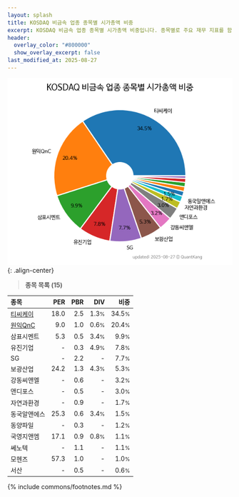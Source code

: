 ```yaml
---
layout: splash
title: KOSDAQ 비금속 업종 종목별 시가총액 비중
excerpt: KOSDAQ 비금속 업종 종목별 시가총액 비중입니다. 종목별로 주요 재무 지표를 함께 표시합니다.
header:
  overlay_color: "#800000"
  show_overlay_excerpt: false
last_modified_at: 2025-08-27
---
```



![KOSDAQ 비금속 업종 종목별 시가총액 비중](/stats/sector/images/kosdaq_업종_비금속_종목.png){: .align-center}


> **종목 목록 (15)**<a id="list"></a>

| **종목** | **PER** | **PBR** | **DIV** | **비중** |
| :------- | ------: | ------: | ------: | -------: |
| [티씨케이](/064760/) | 18.0 | 2.5 | 1.3<small>%</small> | 34.5<small>%</small> |
| [원익QnC](/074600/) | 9.0 | 1.0 | 0.6<small>%</small> | 20.4<small>%</small> |
| 삼표시멘트 | 5.3 | 0.5 | 3.4<small>%</small> | 9.9<small>%</small> |
| 유진기업 | - | 0.3 | 4.9<small>%</small> | 7.8<small>%</small> |
| SG | - | 2.2 | - | 7.7<small>%</small> |
| 보광산업 | 24.2 | 1.3 | 4.3<small>%</small> | 5.3<small>%</small> |
| 강동씨앤엘 | - | 0.6 | - | 3.2<small>%</small> |
| 앤디포스 | - | 0.5 | - | 3.0<small>%</small> |
| 자연과환경 | - | 0.9 | - | 1.7<small>%</small> |
| 동국알앤에스 | 25.3 | 0.6 | 3.4<small>%</small> | 1.5<small>%</small> |
| 동양파일 | - | 0.3 | - | 1.2<small>%</small> |
| 국영지앤엠 | 17.1 | 0.9 | 0.8<small>%</small> | 1.1<small>%</small> |
| 쎄노텍 | - | 1.1 | - | 1.1<small>%</small> |
| 모헨즈 | 57.3 | 1.0 | - | 1.0<small>%</small> |
| 서산 | - | 0.5 | - | 0.6<small>%</small> |

{% include commons/footnotes.md %}